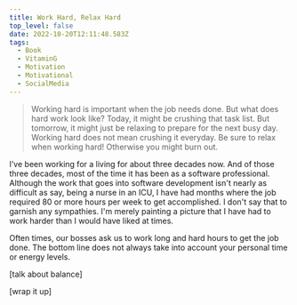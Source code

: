 ```yaml
---
title: Work Hard, Relax Hard
top_level: false
date: 2022-10-20T12:11:48.583Z
tags:
  - Book
  - VitaminG
  - Motivation
  - Motivational
  - SocialMedia
---
```

> Working hard is important when the job needs done. But what does hard work look like? Today, it might be crushing that task list. But tomorrow, it might just be relaxing to prepare for the next busy day. Working hard does not mean crushing it everyday. Be sure to relax when working hard! Otherwise you might burn out.

I’ve been working for a living for about three decades now. And of those three decades, most of the time it has been as a software professional. Although the work that goes into software development isn't nearly as difficult as say, being a nurse in an ICU, I have had months where the job required 80 or more hours per week to get accomplished. I don't say that to garnish any sympathies. I'm merely painting a picture that I have had to work harder than I would have liked at times.

Often times, our bosses ask us to work long and hard hours to get the job done. The bottom line does not always take into account your personal time or energy levels.

\[talk about balance]

\[wrap it up]